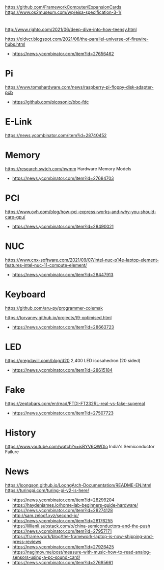 https://github.com/FrameworkComputer/ExpansionCards
https://www.os2museum.com/wp/eisa-specification-3-1/

#
http://www.righto.com/2021/06/deep-dive-into-how-teensy.html


https://oldvcr.blogspot.com/2021/06/the-parallel-universe-of-firewire-hubs.html
* https://news.ycombinator.com/item?id=27656462

# Pi
https://www.tomshardware.com/news/raspberry-pi-floppy-disk-adapter-pcb
* https://github.com/picosonic/bbc-fdc

# E-Link
https://news.ycombinator.com/item?id=28740452

# Memory
https://research.swtch.com/hwmm Hardware Memory Models
* https://news.ycombinator.com/item?id=27684703

# PCI
https://www.ovh.com/blog/how-pci-express-works-and-why-you-should-care-gpu/
* https://news.ycombinator.com/item?id=28490021


# NUC
https://www.cnx-software.com/2021/09/07/intel-nuc-p14e-laptop-element-features-intel-nuc-11-compute-element/
* https://news.ycombinator.com/item?id=28447913

# Keyboard
https://github.com/aru-py/programmer-colemak

https://torvaney.github.io/projects/t9-optimised.html
* https://news.ycombinator.com/item?id=28663723

# LED
https://gregdavill.com/blog/d20 2,400 LED icosahedron (20 sided)
* https://news.ycombinator.com/item?id=28615184

# Fake
https://zeptobars.com/en/read/FTDI-FT232RL-real-vs-fake-supereal
* https://news.ycombinator.com/item?id=27507723

# History
https://www.youtube.com/watch?v=isBYV6QWDIo India's Semiconductor Failure

# News
https://loongson.github.io/LoongArch-Documentation/README-EN.html
https://turingpi.com/turing-pi-v2-is-here/
* https://news.ycombinator.com/item?id=28299204
https://haydenjames.io/home-lab-beginners-guide-hardware/
* https://news.ycombinator.com/item?id=28274128
http://sam.zeloof.xyz/second-ic/
* https://news.ycombinator.com/item?id=28176255
https://lillianli.substack.com/p/china-semiconductors-and-the-push
https://news.ycombinator.com/item?id=27957171
https://frame.work/blog/the-framework-laptop-is-now-shipping-and-press-reviews
* https://news.ycombinator.com/item?id=27926425
https://nagimov.me/post/measure-with-music-how-to-read-analog-sensors-using-a-pc-sound-card/
* https://news.ycombinator.com/item?id=27695661


